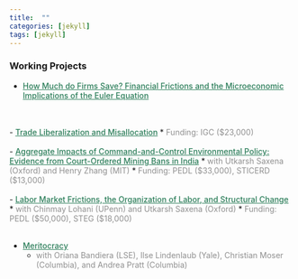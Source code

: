 ```yaml
---
title:  ""
categories: [jekyll]
tags: [jekyll]
---
```


### Working Projects
- <a href="" style="color:#2c7e5a;font-weight: 500;">How Much do Firms Save? Financial Frictions and the Microeconomic Implications of the Euler Equation</a>
<br/>
<br/>
- <a href="" style="color:#2c7e5a;font-weight: 500;">Trade Liberalization and Misallocation</a>
    * <a style="color:#909090"> Funding: IGC ($23,000) </a> 
<br/>
<br/>
- <a href="" style="color:#2c7e5a;font-weight: 500;">Aggregate Impacts of Command-and-Control Environmental Policy: Evidence from Court-Ordered Mining Bans in India</a>
    * <a style="color:#909090"> with Utkarsh Saxena (Oxford) and Henry Zhang (MIT) </a> 
    * <a style="color:#909090"> Funding: PEDL ($33,000), STICERD ($13,000) </a> 
<br/>
<br/>
- <a href="" style="color:#2c7e5a;font-weight: 500;">Labor Market Frictions, the Organization of Labor, and Structural Change </a>
    * <a style="color:#909090"> with Chinmay Lohani (UPenn) and Utkarsh Saxena (Oxford) </a>
    * <a style="color:#909090"> Funding: PEDL ($50,000), STEG ($18,000) </a> 
<br/>
<br/>

- <a href="" style="color:#2c7e5a;font-weight: 500;"> Meritocracy </a>
    * <a style="color:#909090"> with Oriana Bandiera (LSE), Ilse Lindenlaub (Yale), Christian Moser (Columbia), and Andrea Pratt (Columbia) </a>
<br/>
<br/>

<!-- 
### Publications
- forth, <a href="{{site.baseurl}}/files/aeri_NN/aeri_NN.pdf" style="color:#e25440;font-weight: bold;">Using TITLE</a>, ***JOURNAL***&nbsp;&nbsp;&nbsp;&#10098;[git](https://github.com/thomas9t/spatial-econ-cnn)&#10099;
    * AUTHORS
<br/>
<br/>
- 2022, <a href="{{site.baseurl}}/files/are_EITR/tradewar_1203.pdf" style="color:#e25440;font-weight: bold;">TITLE</a>, ***JOURNAL***
    - AUTHOR
  * [Economist](https://www.economist.com/finance-and-economics/2022/01/01/new-research-counts-the-costs-of-the-sino-american-trade-war) 
<br/>
<br/>

### Chapters & Policy Notes -->


